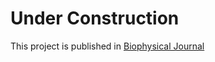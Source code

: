 # Under Construction

This project is published in [Biophysical Journal](https://www.cell.com/biophysj/fulltext/S0006-3495(23)04124-3)